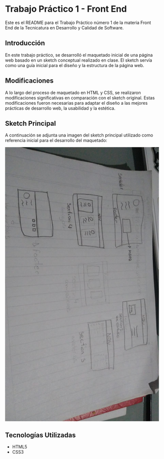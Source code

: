 # Trabajo Práctico 1 - Front End

Este es el README para el Trabajo Práctico número 1 de la materia Front End de la Tecnicatura en Desarrollo y Calidad de Software.

## Introducción

En este trabajo práctico, se desarrolló el maquetado inicial de una página web basado en un sketch conceptual realizado en clase. El sketch servía como una guía inicial para el diseño y la estructura de la página web.

## Modificaciones

A lo largo del proceso de maquetado en HTML y CSS, se realizaron modificaciones significativas en comparación con el sketch original. Estas modificaciones fueron necesarias para adaptar el diseño a las mejores prácticas de desarrollo web, la usabilidad y la estética.

## Sketch Principal

A continuación se adjunta una imagen del sketch principal utilizado como referencia inicial para el desarrollo del maquetado:

![Sketch Principal](./sketch.jpeg)

## Tecnologías Utilizadas

- HTML5
- CSS3

